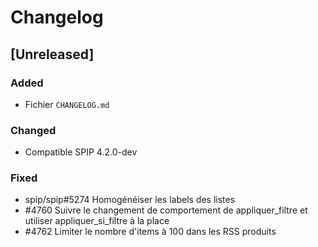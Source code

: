 # Changelog

## [Unreleased]

### Added

- Fichier `CHANGELOG.md`

### Changed

- Compatible SPIP 4.2.0-dev

### Fixed

- spip/spip#5274 Homogénéiser les labels des listes
- #4760 Suivre le changement de comportement de appliquer_filtre et utiliser appliquer_si_filtre à la place
- #4762 Limiter le nombre d'items à 100 dans les RSS produits
